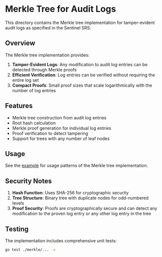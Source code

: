 # Merkle Tree for Audit Logs

This directory contains the Merkle tree implementation for tamper-evident audit logs as specified in the Sentinel SRS.

## Overview

The Merkle tree implementation provides:

1. **Tamper-Evident Logs**: Any modification to audit log entries can be detected through Merkle proofs
2. **Efficient Verification**: Log entries can be verified without requiring the entire log set
3. **Compact Proofs**: Small proof sizes that scale logarithmically with the number of log entries

## Features

- Merkle tree construction from audit log entries
- Root hash calculation
- Merkle proof generation for individual log entries
- Proof verification to detect tampering
- Support for trees with any number of leaf nodes

## Usage

See the [example](example/main.go) for usage patterns of the Merkle tree implementation.

## Security Notes

1. **Hash Function**: Uses SHA-256 for cryptographic security
2. **Tree Structure**: Binary tree with duplicate nodes for odd-numbered levels
3. **Proof Security**: Proofs are cryptographically secure and can detect any modification to the proven log entry or any other log entry in the tree

## Testing

The implementation includes comprehensive unit tests:

```bash
go test ./merkle/... -v
```
